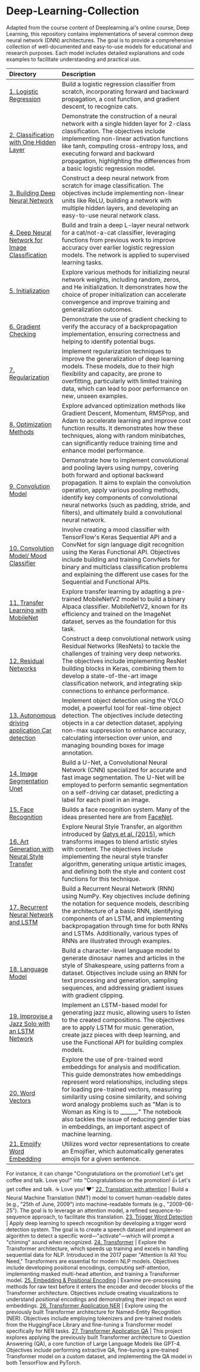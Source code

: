 # Deep-Learning-Collection
Adapted from the course content of Deeplearning.ai's online course, Deep Learning, this repository contains implementations of several common deep neural network (DNN) architectures. The goal is to provide a comprehensive collection of well-documented and easy-to-use models for educational and research purposes. Each model includes detailed explanations and code examples to facilitate understanding and practical use.

Directory | Description
:- | :-
[1. Logistic Regression](https://github.com/r95222023/Deep-Learning-Collection/tree/main/1.-Logistic-Regression) | Build  a logistic regression classifier from scratch, incorporating forward and backward propagation, a cost function, and gradient descent, to recognize cats.
[2. Classification with One Hidden Layer](https://github.com/r95222023/Local-LLM-Cookbook/tree/main/2.-Classification-with-One-Hidden-Layer) | Demonstrate the construction of a neural network with a single hidden layer for 2-class classification. The objectives include implementing non-linear activation functions like tanh, computing cross-entropy loss, and executing forward and backward propagation, highlighting the differences from a basic logistic regression model.
[3. Building Deep Neural Network](https://github.com/r95222023/Local-LLM-Cookbook/tree/main/3.-Building-Deep-Neural-Network) |Construct a deep neural network from scratch for image classification. The objectives include implementing non-linear units like ReLU, building a network with multiple hidden layers, and developing an easy-to-use neural network class.
[4. Deep Neural Network for Image Classification](https://github.com/r95222023/Local-LLM-Cookbook/tree/main/Langgraph/llm_function_call.ipynb) | Build and train a deep L-layer neural network for a cat/not-a-cat classifier, leveraging functions from previous work to improve accuracy over earlier logistic regression models. The network is applied to supervised learning tasks.
[5. Initialization](https://github.com/langchain-ai/langchain/tree/master/cookbook/llm_structured_output.ipynb) | Explore various methods for initializing neural network weights, including random, zeros, and He initialization. It demonstrates how the choice of proper initialization can accelerate convergence and improve training and generalization outcomes.
[6. Gradient Checking](https://github.com/r95222023/Local-LLM-Cookbook/tree/main/Crewai/crewai_chessmaster.ipynb) | Demonstrate the use of gradient checking to verify the accuracy of a backpropagation implementation, ensuring correctness and helping to identify potential bugs.
[7. Regularization](https://github.com/r95222023/Local-LLM-Cookbook/tree/main/Crewai/stock_analysis.ipynb) | Implement regularization techniques to improve the generalization of deep learning models. These models, due to their high flexibility and capacity, are prone to overfitting, particularly with limited training data, which can lead to poor performance on new, unseen examples.
[8. Optimization Methods](https://github.com/r95222023/Local-LLM-Cookbook/tree/main/LlamaIndex/booking_agent.ipynb) | Explore advanced optimization methods like Gradient Descent, Momentum, RMSProp, and Adam to accelerate learning and improve cost function results. It demonstrates how these techniques, along with random minibatches, can significantly reduce training time and enhance model performance.
[9. Convolution Model](https://github.com/r95222023/Local-LLM-Cookbook/tree/main/Autogen/nested_chat.ipynb) | Demonstrate how to implement convolutional and pooling layers using numpy, covering both forward and optional backward propagation. It aims to explain the convolution operation, apply various pooling methods, identify key components of convolutional neural networks (such as padding, stride, and filters), and ultimately build a convolutional neural network.
[10. Convolution Model/ Mood Classifier](https://github.com/r95222023/Local-LLM-Cookbook/tree/main/Autogen/structured_output.ipynb) | Involve creating a mood classifier with TensorFlow's Keras Sequential API and a ConvNet for sign language digit recognition using the Keras Functional API. Objectives include building and training ConvNets for binary and multiclass classification problems and explaining the different use cases for the Sequential and Functional APIs.
[11. Transfer Learning with MobileNet](https://github.com/r95222023/Local-LLM-Cookbook/tree/main/Autogen/structured_output.ipynb) | Explore transfer learning by adapting a pre-trained MobileNetV2 model to build a binary Alpaca classifier. MobileNetV2, known for its efficiency and trained on the ImageNet dataset, serves as the foundation for this task.
[12. Residual Networks](https://github.com/r95222023/Local-LLM-Cookbook/tree/main/LlamaIndex/booking_agent.ipynb) | Construct a deep convolutional network using Residual Networks (ResNets) to tackle the challenges of training very deep networks. The objectives include implementing ResNet building blocks in Keras, combining them to develop a state-of-the-art image classification network, and integrating skip connections to enhance performance.
[13. Autonomous driving application Car detection](https://github.com/r95222023/Local-LLM-Cookbook/tree/main/Autogen/nested_chat.ipynb) | Implement object detection using the YOLO model, a powerful tool for real-time object detection. The objectives include detecting objects in a car detection dataset, applying non-max suppression to enhance accuracy, calculating intersection over union, and managing bounding boxes for image annotation.
[14. Image Segmentation Unet](https://github.com/r95222023/Local-LLM-Cookbook/tree/main/Autogen/structured_output.ipynb) | Build a U-Net, a Convolutional Neural Network (CNN) specialized for accurate and fast image segmentation. The U-Net will be employed to perform semantic segmentation on a self-driving car dataset, predicting a label for each pixel in an image.
[15. Face Recognition](https://github.com/r95222023/Local-LLM-Cookbook/tree/main/Autogen/structured_output.ipynb) | Builds a face recognition system. Many of the ideas presented here are from [FaceNet](https://arxiv.org/pdf/1503.03832.pdf).
[16. Art Generation with Neural Style Transfer](https://github.com/r95222023/Local-LLM-Cookbook/tree/main/Langgraph/llm_function_call.ipynb) | Explore Neural Style Transfer, an algorithm introduced by [Gatys et al. (2015)](https://arxiv.org/abs/1508.06576), which transforms images to blend artistic styles with content. The objectives include implementing the neural style transfer algorithm, generating unique artistic images, and defining both the style and content cost functions for this technique.
[17. Recurrent Neural Network and LSTM](https://github.com/langchain-ai/langchain/tree/master/cookbook/llm_structured_output.ipynb) |  Build a Recurrent Neural Network (RNN) using NumPy. Key objectives include defining the notation for sequence models, describing the architecture of a basic RNN, identifying components of an LSTM, and implementing backpropagation through time for both RNNs and LSTMs. Additionally, various types of RNNs are illustrated through examples.
[18. Language Model](https://github.com/r95222023/Local-LLM-Cookbook/tree/main/Crewai/crewai_chessmaster.ipynb) | Build a character-level language model to generate dinosaur names and articles in the style of Shakespeare, using patterns from a dataset. Objectives include using an RNN for text processing and generation, sampling sequences, and addressing gradient issues with gradient clipping.
[19. Improvise a Jazz Solo with an LSTM Network](https://github.com/r95222023/Local-LLM-Cookbook/tree/main/Crewai/stock_analysis.ipynb) | Implement an LSTM-based model for generating jazz music, allowing users to listen to the created compositions. The objectives are to apply LSTM for music generation, create jazz pieces with deep learning, and use the Functional API for building complex models.
[20. Word Vectors](https://github.com/r95222023/Local-LLM-Cookbook/tree/main/LlamaIndex/booking_agent.ipynb) | Explore the use of pre-trained word embeddings for analysis and modification. This guide demonstrates how embeddings represent word relationships, including steps for loading pre-trained vectors, measuring similarity using cosine similarity, and solving word analogy problems such as "Man is to Woman as King is to ______." The notebook also tackles the issue of reducing gender bias in embeddings, an important aspect of machine learning.
[21. Emojify Word Embedding](https://github.com/r95222023/Local-LLM-Cookbook/tree/main/Autogen/nested_chat.ipynb) | Utilizes word vector representations to create an Emojifier, which automatically generates emojis for a given sentence.
For instance, it can change "Congratulations on the promotion! Let's get coffee and talk. Love you!" into "Congratulations on the promotion! 👍 Let's get coffee and talk. ☕️ Love you! ❤️"
[22. Translation with attention](https://github.com/r95222023/Local-LLM-Cookbook/tree/main/Autogen/structured_output.ipynb) | Build a Neural Machine Translation (NMT) model to convert human-readable dates (e.g., "25th of June, 2009") into machine-readable formats (e.g., "2009-06-25"). The goal is to leverage an attention model, a refined sequence-to-sequence approach, to facilitate this translation.
[23. Trigger Word Detection](https://github.com/r95222023/Local-LLM-Cookbook/tree/main/Autogen/structured_output.ipynb) | Apply deep learning to speech recognition by developing a trigger word detection system. The goal is to create a speech dataset and implement an algorithm to detect a specific word—"activate"—which will prompt a "chiming" sound when recognized.
[24. Transformer](https://github.com/r95222023/Local-LLM-Cookbook/tree/main/LlamaIndex/booking_agent.ipynb) | Explore the Transformer architecture, which speeds up training and excels in handling sequential data for NLP. Introduced in the 2017 paper "Attention Is All You Need," Transformers are essential for modern NLP models. Objectives include developing positional encodings, computing self-attention, implementing masked multi-head attention, and training a Transformer model.
[25. Embedding & Positional Encoding](https://github.com/r95222023/Local-LLM-Cookbook/tree/main/Autogen/nested_chat.ipynb) | Examine pre-processing methods for raw text before it enters the encoder and decoder blocks of the Transformer architecture. Objectives include creating visualizations to understand positional encodings and demonstrating their impact on word embeddings.
[26. Transformer Application NER](https://github.com/r95222023/Local-LLM-Cookbook/tree/main/Autogen/structured_output.ipynb) | Explore using the previously built Transformer architecture for Named-Entity Recognition (NER). Objectives include employing tokenizers and pre-trained models from the HuggingFace Library and fine-tuning a Transformer model specifically for NER tasks.
[27. Transformer Application QA](https://github.com/r95222023/Local-LLM-Cookbook/tree/main/Autogen/structured_output.ipynb) | This project explores applying the previously built Transformer architecture to Question Answering (QA), a core function of Large Language Models like GPT-4. Objectives include performing extractive QA, fine-tuning a pre-trained Transformer model on a custom dataset, and implementing the QA model in both TensorFlow and PyTorch.